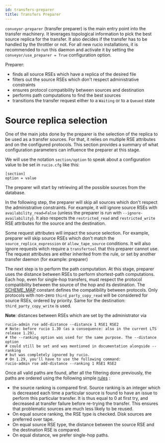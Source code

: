```yaml
---
id: transfers-preparer
title: Transfers Preparer
---
```


`conveyor-preparer` (transfer preparer) is the main entry point into the
transfer machinery. It leverages topological information to pick the best source
replica for the transfer. It also decides if the transfer has to be handled by
the throttler or not. For all new rucio installations, it is recommended to run
this daemon and activate it by setting the `conveyor/use_preparer = True`
configuration option.

Preparer:

- finds all source RSEs which have a replica of the desired file
- filters out the source RSEs which don't respect administrative constraints
- ensures protocol compatibility between sources and destination
- performs path computations to find the best sources
- transitions the transfer request either to a `Waiting` or to a `Queued` state

# Source replica selection

One of the main jobs done by the preparer is the selection of the replica
to be used as a transfer sources. For that, it relies on multiple RSE
attributes and on the configured protocols. This section provides a summary
of what configuration parameters can influence the preparer at this stage.

We will use the notation `section/option` to speak about a configuration
value to be set in `rucio.cfg` like this:

```text
[section]
option = value
```

The preparer will start by retrieving all the possible sources from the
database.

In the following step, the preparer will skip all sources which don't
respect the administrative constraints. For example, it will ignore source
RSEs with `availability_read=False` (unless the preparer is run with
`--ignore-availability`). It also respects the `restricted_read` and
`restricted_write` RSE attributes for the source and the destination.

Some request attributes will impact the source selection. For example, preparer
will skip source RSEs which don't match the `source_replica_expression` or
`allow_tape_source` conditions. It will also ignore requests witch require a
`transfertool` that this preparer cannot use. The request attributes are
either inherited from the rule, or set by another transfer daemon
(for example: preparer)

The next step is to perform the path computation. At this stage, preparer
uses the distance between RSEs to perform shortest-path computations.
Each hop, even for single-hop transfers, must respect the protocol
compatibility between the source of the hop and its destination. The
[SCHEME_MAP](https://github.com/rucio/rucio/blob/1b8ca368523d13fd11bc0b32c14528f2fcec778b/lib/rucio/common/constants.py#L48)
constant defines the compatibility between protocols. Only protocols with
non-zero `third_party_copy_read` will be considered for source RSEs, ordered
by priority. Same for the destination: `third_party_copy_write` is used.

**Note**: distances between RSEs which are set by the administrator via

```shell
rucio-admin rse add-distance --distance 1 RSE1 RSE2
# Note: before rucio 1.30 (as a consequence: also in the current LTS release 1.29),
# the --ranking option was used for the same purpose. The --distance option
# could still be set and was mentioned in documentation alongside --ranking
# but was completely ignored by rucio.
# On 1.29, you'll have to use the following command:
rucio-admin rse add-distance --ranking 1 RSE1 RSE2
```

Once all valid paths are found, after all the filtering done previously,
the paths are ordered using the following simple
[rules](https://github.com/rucio/rucio/blob/608c9b1dc834f07396cc49dfcbc3daa613b61d56/lib/rucio/core/transfer.py#L905)
:

- the source ranking is compared first. Source ranking is an integer which is
  decreased each time a particular source is found to have an issue to perform
  this particular transfer. It is thus equal to 0 at first try, and decreased
  at transfer failure before re-trying the transfer. This ensures that
  problematic sources are much less likely to be reused.
- On equal source ranking, the RSE type is checked. Disk sources are preferred
  over tape.
- On equal source RSE type, the distance between the source RSE and the
  destination RSE is compared.
- On equal distance, we prefer single-hop paths.
